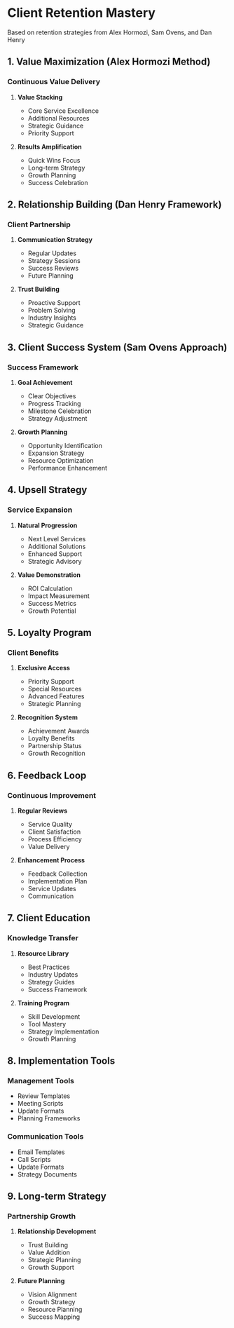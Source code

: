 # Client Retention Mastery
Based on retention strategies from Alex Hormozi, Sam Ovens, and Dan Henry

## 1. Value Maximization (Alex Hormozi Method)
### Continuous Value Delivery
1. **Value Stacking**
   - Core Service Excellence
   - Additional Resources
   - Strategic Guidance
   - Priority Support

2. **Results Amplification**
   - Quick Wins Focus
   - Long-term Strategy
   - Growth Planning
   - Success Celebration

## 2. Relationship Building (Dan Henry Framework)
### Client Partnership
1. **Communication Strategy**
   - Regular Updates
   - Strategy Sessions
   - Success Reviews
   - Future Planning

2. **Trust Building**
   - Proactive Support
   - Problem Solving
   - Industry Insights
   - Strategic Guidance

## 3. Client Success System (Sam Ovens Approach)
### Success Framework
1. **Goal Achievement**
   - Clear Objectives
   - Progress Tracking
   - Milestone Celebration
   - Strategy Adjustment

2. **Growth Planning**
   - Opportunity Identification
   - Expansion Strategy
   - Resource Optimization
   - Performance Enhancement

## 4. Upsell Strategy
### Service Expansion
1. **Natural Progression**
   - Next Level Services
   - Additional Solutions
   - Enhanced Support
   - Strategic Advisory

2. **Value Demonstration**
   - ROI Calculation
   - Impact Measurement
   - Success Metrics
   - Growth Potential

## 5. Loyalty Program
### Client Benefits
1. **Exclusive Access**
   - Priority Support
   - Special Resources
   - Advanced Features
   - Strategic Planning

2. **Recognition System**
   - Achievement Awards
   - Loyalty Benefits
   - Partnership Status
   - Growth Recognition

## 6. Feedback Loop
### Continuous Improvement
1. **Regular Reviews**
   - Service Quality
   - Client Satisfaction
   - Process Efficiency
   - Value Delivery

2. **Enhancement Process**
   - Feedback Collection
   - Implementation Plan
   - Service Updates
   - Communication

## 7. Client Education
### Knowledge Transfer
1. **Resource Library**
   - Best Practices
   - Industry Updates
   - Strategy Guides
   - Success Framework

2. **Training Program**
   - Skill Development
   - Tool Mastery
   - Strategy Implementation
   - Growth Planning

## 8. Implementation Tools
### Management Tools
- Review Templates
- Meeting Scripts
- Update Formats
- Planning Frameworks

### Communication Tools
- Email Templates
- Call Scripts
- Update Formats
- Strategy Documents

## 9. Long-term Strategy
### Partnership Growth
1. **Relationship Development**
   - Trust Building
   - Value Addition
   - Strategic Planning
   - Growth Support

2. **Future Planning**
   - Vision Alignment
   - Growth Strategy
   - Resource Planning
   - Success Mapping
